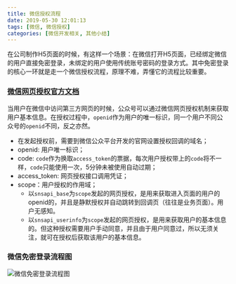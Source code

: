 ```yaml
---
title: 微信授权流程
date: 2019-05-30 12:01:13
tags: [微信, 微信授权]
categories: [微信开发相关, 其他小结]
---
```

在公司制作H5页面的时候，有这样一个场景：在微信打开H5页面，已经绑定微信的用户直接免密登录，未绑定的用户使用传统账号密码的登录方式。其中免密登录的核心一环就是走一个微信授权流程，原理不难，弄懂它的流程比较重要。
<!--more-->
### [微信网页授权官方文档](https://mp.weixin.qq.com/wiki?t=resource/res_main&id=mp1421140842)
当用户在微信中访问第三方网页的时候，公众号可以通过微信网页授权机制来获取用户基本信息。在授权过程中，`openid`作为用户的唯一标识，同一个用户不同公众号的`openid`不同，反之亦然。
* 在发起授权前，需要到微信公众平台开发的官网设置授权回调的域名；
* openid: 用户唯一标识；
* code: `code`作为换取`access_token`的票据，每次用户授权带上的`code`将不一样，`code`只能使用一次，5分钟未被使用自动过期；
* access_token: 网页授权接口调用凭证；
* scope：用户授权的作用域；
  * 以`snsapi_base`为`scope`发起的网页授权，是用来获取进入页面的用户的openid的，并且是静默授权并自动跳转到回调页（往往是业务页面）。用户无感知。
  * 以`snsapi_userinfo`为`scope`发起的网页授权，是用来获取用户的基本信息的。但这种授权需要用户手动同意，并且由于用户同意过，所以无须关注，就可在授权后获取该用户的基本信息。
  
### 微信免密登录流程图
![微信免密登录流程图](/flowChart.png)